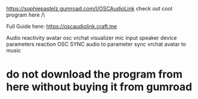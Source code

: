 https://sophiepastelz.gumroad.com/l/OSCAudioLink
check out cool program here /\

Full Guide here: https://oscaudiolink.craft.me

Audio reactivity avatar osc vrchat visualizer mic input speaker device parameters
reaction OSC SYNC audio to parameter sync vrchat avatar to music 

# do not download the program from here without buying it from gumroad
